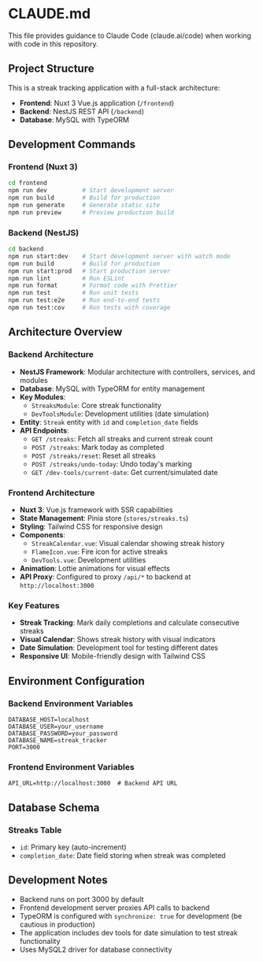 # CLAUDE.md

This file provides guidance to Claude Code (claude.ai/code) when working with code in this repository.

## Project Structure

This is a streak tracking application with a full-stack architecture:

- **Frontend**: Nuxt 3 Vue.js application (`/frontend`)
- **Backend**: NestJS REST API (`/backend`)
- **Database**: MySQL with TypeORM

## Development Commands

### Frontend (Nuxt 3)
```bash
cd frontend
npm run dev          # Start development server
npm run build        # Build for production
npm run generate     # Generate static site
npm run preview      # Preview production build
```

### Backend (NestJS)
```bash
cd backend
npm run start:dev    # Start development server with watch mode
npm run build        # Build for production
npm run start:prod   # Start production server
npm run lint         # Run ESLint
npm run format       # Format code with Prettier
npm run test         # Run unit tests
npm run test:e2e     # Run end-to-end tests
npm run test:cov     # Run tests with coverage
```

## Architecture Overview

### Backend Architecture
- **NestJS Framework**: Modular architecture with controllers, services, and modules
- **Database**: MySQL with TypeORM for entity management
- **Key Modules**:
  - `StreaksModule`: Core streak functionality
  - `DevToolsModule`: Development utilities (date simulation)
- **Entity**: `Streak` entity with `id` and `completion_date` fields
- **API Endpoints**:
  - `GET /streaks`: Fetch all streaks and current streak count
  - `POST /streaks`: Mark today as completed
  - `POST /streaks/reset`: Reset all streaks
  - `POST /streaks/undo-today`: Undo today's marking
  - `GET /dev-tools/current-date`: Get current/simulated date

### Frontend Architecture
- **Nuxt 3**: Vue.js framework with SSR capabilities
- **State Management**: Pinia store (`stores/streaks.ts`)
- **Styling**: Tailwind CSS for responsive design
- **Components**:
  - `StreakCalendar.vue`: Visual calendar showing streak history
  - `FlameIcon.vue`: Fire icon for active streaks
  - `DevTools.vue`: Development utilities
- **Animation**: Lottie animations for visual effects
- **API Proxy**: Configured to proxy `/api/*` to backend at `http://localhost:3000`

### Key Features
- **Streak Tracking**: Mark daily completions and calculate consecutive streaks
- **Visual Calendar**: Shows streak history with visual indicators
- **Date Simulation**: Development tool for testing different dates
- **Responsive UI**: Mobile-friendly design with Tailwind CSS

## Environment Configuration

### Backend Environment Variables
```
DATABASE_HOST=localhost
DATABASE_USER=your_username
DATABASE_PASSWORD=your_password
DATABASE_NAME=streak_tracker
PORT=3000
```

### Frontend Environment Variables
```
API_URL=http://localhost:3000  # Backend API URL
```

## Database Schema

### Streaks Table
- `id`: Primary key (auto-increment)
- `completion_date`: Date field storing when streak was completed

## Development Notes

- Backend runs on port 3000 by default
- Frontend development server proxies API calls to backend
- TypeORM is configured with `synchronize: true` for development (be cautious in production)
- The application includes dev tools for date simulation to test streak functionality
- Uses MySQL2 driver for database connectivity